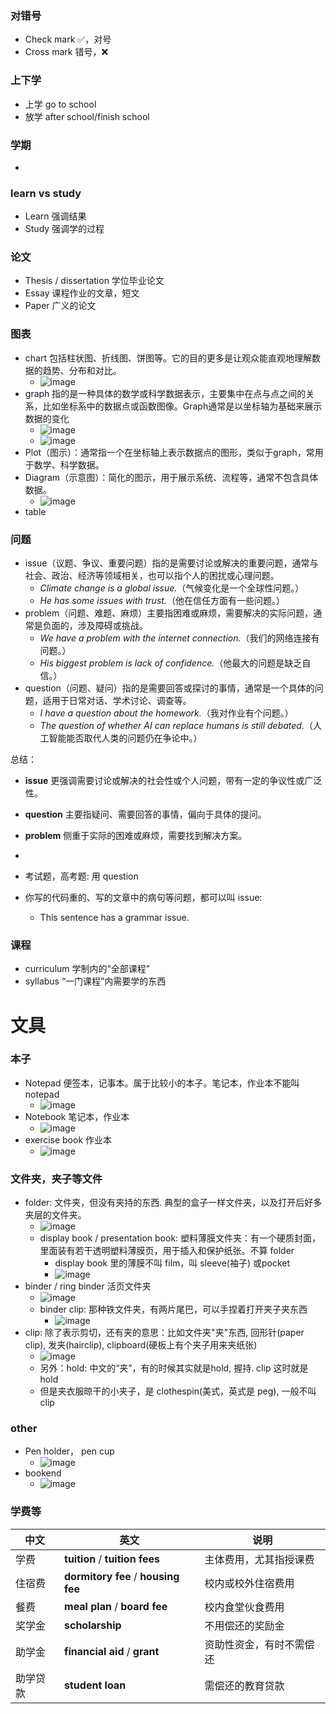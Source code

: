 ### 对错号
- Check mark ✅，对号
- Cross mark 错号，❌

### 上下学
- 上学 go to school
- 放学 after school/finish school 

### 学期
- 

### learn vs study
- Learn 强调结果
- Study 强调学的过程

### 论文
- Thesis / dissertation 学位毕业论文
- Essay 课程作业的文章，短文
- Paper 广义的论文

### 图表
- chart 包括柱状图、折线图、饼图等。它的目的更多是让观众能直观地理解数据的趋势、分布和对比。
  - ![image](https://github.com/user-attachments/assets/515f5581-2263-48d2-a13e-75d282fa2201)
- graph 指的是一种具体的数学或科学数据表示，主要集中在点与点之间的关系，比如坐标系中的数据点或函数图像。Graph通常是以坐标轴为基础来展示数据的变化
  - ![image](https://github.com/user-attachments/assets/f65492e9-72ef-4e0d-95b0-5e840093504b)
  - ![image](https://github.com/user-attachments/assets/569ded73-bfec-41ab-bb19-419a44e815f5)
- Plot（图示）：通常指一个在坐标轴上表示数据点的图形，类似于graph，常用于数学、科学数据。
- Diagram（示意图）：简化的图示，用于展示系统、流程等，通常不包含具体数据。
  - ![image](https://github.com/user-attachments/assets/0e02edfc-dc00-4b40-9838-0ee5ed2370bd)
- table

### 问题
- issue（议题、争议、重要问题）指的是需要讨论或解决的重要问题，通常与社会、政治、经济等领域相关，也可以指个人的困扰或心理问题。  
  - *Climate change is a global issue.*（气候变化是一个全球性问题。）  
  - *He has some issues with trust.*（他在信任方面有一些问题。）
- problem（问题、难题、麻烦）主要指困难或麻烦，需要解决的实际问题，通常是负面的，涉及障碍或挑战。  
  - *We have a problem with the internet connection.*（我们的网络连接有问题。）  
  - *His biggest problem is lack of confidence.*（他最大的问题是缺乏自信。）
- question（问题、疑问）指的是需要回答或探讨的事情，通常是一个具体的问题，适用于日常对话、学术讨论、调查等。  
  - *I have a question about the homework.*（我对作业有个问题。）  
  - *The question of whether AI can replace humans is still debated.*（人工智能能否取代人类的问题仍在争论中。）

总结：
- **issue** 更强调需要讨论或解决的社会性或个人问题，带有一定的争议性或广泛性。  
- **question** 主要指疑问、需要回答的事情，偏向于具体的提问。  
- **problem** 侧重于实际的困难或麻烦，需要找到解决方案。

-
- 考试题，高考题: 用 question
- 你写的代码重的、写的文章中的病句等问题，都可以叫 issue:
  - This sentence has a grammar issue.

### 课程
- curriculum 学制内的“全部课程”
- syllabus “一门课程”内需要学的东西

# 文具

### 本子
- Notepad 便签本，记事本。属于比较小的本子。笔记本，作业本不能叫notepad
  - ![image](https://github.com/user-attachments/assets/2b065691-6c2c-41a0-b911-f1503c835b9f)
- Notebook 笔记本，作业本
  - ![image](https://github.com/user-attachments/assets/8966d240-e85a-49eb-b70e-60783e1fbdb2)
- exercise book 作业本
  - ![image](https://github.com/user-attachments/assets/60a6457b-25bb-4551-b141-df37365d6fe5)

### 文件夹，夹子等文件
- folder: 文件夹，但没有夹持的东西. 典型的盒子一样文件夹，以及打开后好多夹层的文件夹。
  - ![image](https://github.com/user-attachments/assets/653c4809-0280-47f2-a931-c0e5870fab31)
  - display book / presentation book: 塑料薄膜文件夹：有一个硬质封面，里面装有若干透明塑料薄膜页，用于插入和保护纸张。不算 folder
    - display book 里的薄膜不叫 film，叫 sleeve(袖子) 或pocket
    - ![image](https://github.com/user-attachments/assets/284a356c-8282-40cc-81de-092960a3bc40)
- binder / ring binder 活页文件夹
  - ![image](https://github.com/user-attachments/assets/5912231e-66bd-4911-8fc1-8ffcb4fd02a4)
  - binder clip: 那种铁文件夹，有两片尾巴，可以手捏着打开夹子夹东西
    - ![image](https://github.com/user-attachments/assets/3a423ca3-fdb3-4654-88ab-ede7644de17c)
- clip: 除了表示剪切，还有夹的意思：比如文件夹"夹"东西, 回形针(paper clip), 发夹(hairclip), clipboard(硬板上有个夹子用来夹纸张)
  - ![image](https://github.com/user-attachments/assets/00dfcc10-bf80-4338-b50b-4fb4e14340e3)
  - 另外：hold: 中文的“夹”，有的时候其实就是hold, 握持. clip 这时就是hold
  - 但是夹衣服晾干的小夹子，是 clothespin(美式，英式是 peg), 一般不叫 clip

### other
- Pen holder， pen cup
  - ![image](https://github.com/user-attachments/assets/269df70f-315b-4415-8080-f481d4999f28)
- bookend
  - ![image](https://github.com/user-attachments/assets/9d9e907b-4021-487e-abc4-8530a9152e52)

### 学费等

| 中文     | 英文                                                  | 说明              |
| ------ | --------------------------------------------------- | --------------- |
| 学费     | **tuition** / **tuition fees**                      | 主体费用，尤其指授课费     |
| 住宿费    | **dormitory fee** / **housing fee**                 | 校内或校外住宿费用       |
| 餐费     | **meal plan** / **board fee**                       | 校内食堂伙食费用        |
| 奖学金    | **scholarship**                                     | 不用偿还的奖励金        |
| 助学金    | **financial aid** / **grant**                       | 资助性资金，有时不需偿还    |
| 助学贷款   | **student loan**                                    | 需偿还的教育贷款        |


